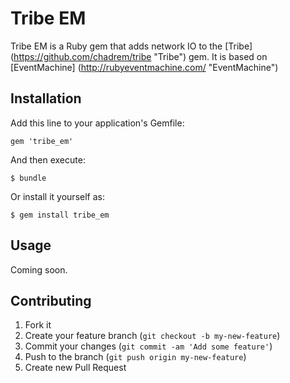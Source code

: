 # Tribe EM

Tribe EM is a Ruby gem that adds network IO to the [Tribe] (https://github.com/chadrem/tribe "Tribe") gem.
It is based on [EventMachine] (http://rubyeventmachine.com/ "EventMachine")

## Installation

Add this line to your application's Gemfile:

    gem 'tribe_em'

And then execute:

    $ bundle

Or install it yourself as:

    $ gem install tribe_em

## Usage

Coming soon.

## Contributing

1. Fork it
2. Create your feature branch (`git checkout -b my-new-feature`)
3. Commit your changes (`git commit -am 'Add some feature'`)
4. Push to the branch (`git push origin my-new-feature`)
5. Create new Pull Request
